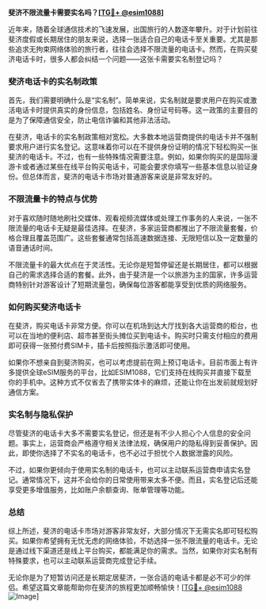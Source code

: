 **斐济不限流量卡需要实名吗？[[TG💪+ @esim1088](https://t.me/s/esim1088)]**

近年来，随着全球通信技术的飞速发展，出国旅行的人数逐年攀升。对于计划前往斐济度假或长期居住的朋友来说，选择一张适合自己的电话卡至关重要。尤其是那些追求无拘束网络体验的旅行者，往往会选择不限流量的电话卡。然而，在购买斐济电话卡时，很多人都会纠结一个问题——这张卡需要实名制登记吗？

### 斐济电话卡的实名制政策

首先，我们需要明确什么是“实名制”。简单来说，实名制就是要求用户在购买或激活电话卡时提供真实的身份信息，包括姓名、身份证号码等。这一政策的主要目的是为了保障通信安全，防止电信诈骗和其他非法活动。

在斐济，电话卡的实名制政策相对宽松。大多数本地运营商提供的电话卡并不强制要求用户进行实名登记。这意味着你可以在不提供身份证明的情况下轻松购买一张斐济的电话卡。不过，也有一些特殊情况需要注意。例如，如果你购买的是国际漫游卡或者通过某些在线平台购买电话卡，可能会要求你填写一些基本信息以验证身份。但总体而言，斐济的电话卡市场对普通游客来说是非常友好的。

### 不限流量卡的特点与优势

对于喜欢随时随地刷社交媒体、观看视频流媒体或处理工作事务的人来说，一张不限流量的电话卡无疑是最佳选择。在斐济，多家运营商都推出了不限流量套餐，价格合理且覆盖范围广。这些套餐通常包括高速数据连接、无限短信以及一定数量的语音通话时间。

不限流量卡的最大优点在于灵活性。无论你是短暂停留还是长期居住，都可以根据自己的需求选择合适的套餐。此外，由于斐济是一个以旅游为主的国家，许多运营商特别针对游客设计了短期流量包，确保每位游客都能享受到优质的网络服务。

### 如何购买斐济电话卡

在斐济，购买电话卡非常方便。你可以在机场到达大厅找到各大运营商的柜台，也可以在当地的便利店、超市甚至街头摊位买到电话卡。购买时只需支付相应的费用即可获得一张预付费SIM卡，插卡后按照指示激活即可使用。

如果你不想亲自到斐济购买，也可以考虑提前在网上预订电话卡。目前市面上有许多提供全球eSIM服务的平台，比如ESIM1088，它们支持在线购买并直接下载至你的手机中。这种方式不仅省去了携带实体卡的麻烦，还能让你在出发前就规划好通信方案。

### 实名制与隐私保护

尽管斐济的电话卡大多不需要实名登记，但还是有不少人担心个人信息的安全问题。事实上，运营商会严格遵守相关法律法规，确保用户的隐私得到妥善保护。因此，即使你选择了不实名的电话卡，也不必过于担忧个人数据泄露的风险。

不过，如果你更倾向于使用实名制的电话卡，也可以主动联系运营商申请实名登记。通常情况下，这并不会给你的日常使用带来太多不便。而且，实名登记后还能享受更多增值服务，比如账户余额查询、账单管理等功能。

### 总结

综上所述，斐济的电话卡市场对游客非常友好，大部分情况下无需实名即可轻松购买。如果你希望拥有无忧无虑的网络体验，不妨选择一张不限流量的电话卡。无论是通过线下渠道还是线上平台购买，都能满足你的需求。当然，如果你对实名制有特殊要求，也可以主动联系运营商完成登记手续。

无论你是为了短暂访问还是长期定居斐济，一张合适的电话卡都是必不可少的伴侣。希望这篇文章能帮助你在斐济的旅程更加顺畅愉快！[[TG💪+ @esim1088](https://t.me/s/esim1088) ![Image](https://i.postimg.cc/4NQfJmqS/Snipaste-2025-05-13-00-14-12.png)]